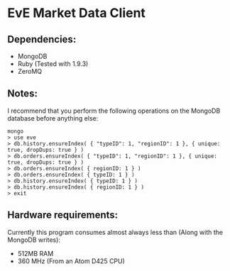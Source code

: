 # EvE Market Data Client
## Dependencies:
- MongoDB
- Ruby (Tested with 1.9.3)
- ZeroMQ

## Notes:
I recommend that you perform the following operations on the MongoDB database before anything else:

    mongo
    > use eve
    > db.history.ensureIndex( { "typeID": 1, "regionID": 1 }, { unique: true, dropDups: true } )
    > db.orders.ensureIndex( { "typeID": 1, "regionID": 1 }, { unique: true, dropDups: true } )
    > db.orders.ensureIndex( { regionID: 1 } )
    > db.orders.ensureIndex( { typeID: 1 } )
    > db.history.ensureIndex( { typeID: 1 } )
    > db.history.ensureIndex( { regionID: 1 } )
    > exit


## Hardware requirements:

Currently this program consumes almost always less than (Along with the MongoDB writes):

- 512MB RAM
- 360 MHz (From an Atom D425 CPU)
